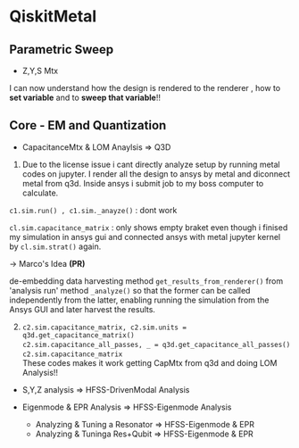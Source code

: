 # QiskitMetal

## Parametric Sweep


* Z,Y,S Mtx

 I can now understand how the design is rendered to the renderer , how to **set variable** and to **sweep that variable**!!


## Core - EM and Quantization

* CapacitanceMtx & LOM Anaylsis => Q3D

1. Due to the license issue i cant directly analyze setup by running metal codes on jupyter. I render all the design to ansys by metal and diconnect metal from q3d. Inside ansys i submit job to my boss computer to calculate.

 `c1.sim.run() , c1.sim._anayze()` : dont work

 `cl.sim.capacitance_matrix` : only shows empty braket even though i finised my simulation in ansys gui and connected ansys with metal jupyter kernel by `cl.sim.strat()` again.

  -> Marco's Idea **(PR)**

 de-embedding data harvesting method `get_results_from_renderer()`   from 'analysis run' method `_analyze()` so that the former can be called independently from the latter,   enabling running the simulation from the Ansys GUI and later harvest the results.  
  
2.  `c2.sim.capacitance_matrix, c2.sim.units = q3d.get_capacitance_matrix()`  
  `c2.sim.capacitance_all_passes, _ = q3d.get_capacitance_all_passes()`  
  `c2.sim.capacitance_matrix`  
  These codes makes it work getting CapMtx from q3d and doing LOM Analysis!!



* S,Y,Z analysis => HFSS-DrivenModal Analysis

* Eigenmode & EPR Analysis => HFSS-Eigenmode Analysis

  * Analyzing & Tuning a Resonator => HFSS-Eigenmode & EPR  
  * Analyzing & Tuninga Res+Qubit  => HFSS-Eigenmode & EPR




